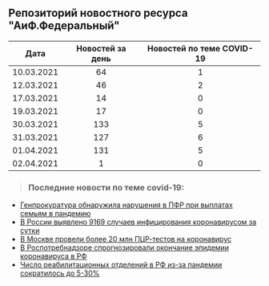 ## Репозиторий новостного ресурса "АиФ.Федеральный"
Дата| Новостей за день| Новостей по теме COVID-19
------- | :-----: | :-----: 
10.03.2021 | 64 | 1 
12.03.2021 | 46 | 2 
17.03.2021 | 14 | 0 
19.03.2021 | 17 | 0 
30.03.2021 | 133 | 5 
31.03.2021 | 127 | 6 
01.04.2021 | 131 | 5 
02.04.2021 | 1 | 0 

> ### Последние новости по теме covid-19:
+ [Генпрокуратура обнаружила нарушения в ПФР при выплатах семьям в пандемию](https://aif.ru/money/mymoney/v_mintrude_razyasnili_poryadok_perevoda_matkapitala_na_nakopitelnuyu_pensiyu)
+ [В России выявлено 9169 случаев инфицирования коронавирусом за сутки](https://aif.ru/health/coronavirus/na_amerikanskom_zavode_johnson_johnson_isportili_15_mln_doz_vakciny_nyt)
+ [В Москве провели более 20 млн ПЦР-тестов на коронавирус](https://aif.ru/moscow/v_kovidnyh_gospitalyah_moskvy_primenyaetsya_cifrovoy_pomoshchnik_dlya_ocenki_riska)
+ [В Роспотребнадзоре спрогнозировали окончание эпидемии коронавируса в РФ](https://aif.ru/moscow/vlasti_moskvy_nazvali_chislo_zabolevshih_covid-19_posle_vakcinacii)
+ [Число реабилитационных отделений в РФ из-за пандемии сократилось до 5-30%](https://aif.ru/health/coronavirus/mozhno_li_sdelat_pervuyu_i_vtoruyu_privivku_ot_covid-19_v_raznyh_mestah)
